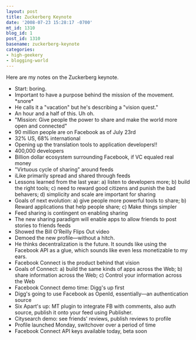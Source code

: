 ```yaml
---
layout: post
title: Zuckerberg Keynote
date: '2008-07-23 15:28:17 -0700'
mt_id: 1310
blog_id: 1
post_id: 1310
basename: zuckerberg-keynote
categories:
- high-geekery
- blogging-world
---
```

<p>
Here are my notes on the Zuckerberg keynote.
</p>
<ul>
<li>Start: boring.</li>
<li>Important to have a purpose behind the mission of the movement. *snore*</li>
<li>He calls it a "vacation" but he's describing a "vision quest."</li>
<li>An hour and a half of this. Uh oh.</li>
<li>
"Mission: Give people the power to share and make the world more open and connected"
</li>
<li>90 million people are on Facebook as of July 23rd</li>
<li>32% US, 68% international</li>
<li>Opening up the translation tools to application developers!!</li>
<li>400,000 developers</li>
<li>Billion dollar ecosystem surrounding Facebook, if VC equaled real money</li>
<li>"Virtuous cycle of sharing" around feeds</li>
<li>iLike primarily spread and shared through feeds</li>
<li>
Lessons learned from the last year: a) listen to developers more; b) build the right tools; c) need to reward good citizens and punish the bad behavers; d) simplicity and scale are important for sharing
</li>
<li>Goals of next evolution: a) give people more powerful tools to share; b) Reward applications that help people share; c) Make things simpler</li>
<li>Feed sharing is contingent on enabling sharing</li>
<li>The new sharing paradigm will enable apps to allow friends to post stories to friends feeds</li>
<li>Showed the Bill O'Reilly Flips Out video</li>
<li>Demoed the new profile&#x2014;without a hitch.</li>
<li>He thinks decentralization is the future. It sounds like using the Facebook API as a glue, which sounds like even less monetizable to my ears.</li>
<li>Facebook Connect is the product behind that vision</li>
<li>Goals of Connect: a) build the same kinds of apps across the Web; b) share information across the Web; c) Control your information across the Web</li>
<li>Facebook Connect demo time: Digg's up first</li>
<li>Digg's going to use Facebook as OpenId, essentially&#x2014;an authentication source</li>
<li>Six Apart's up: MT plugin to integrate FB with comments, also auth source, publish it onto your feed using Publisher.</li>
<li>Citysearch demo: see friends' reviews, publish reviews to profile</li>
<li>Profile launched Monday, switchover over a period of time</li>
<li>Facebook Connect API keys available today, beta soon</li>
</ul>
